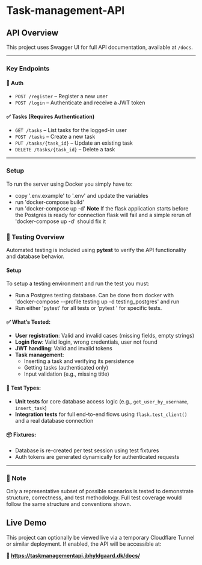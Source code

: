# Task-management-API
## API Overview

This project uses Swagger UI for full API documentation, available at `/docs`.

---

### Key Endpoints

#### 🔐 Auth
- `POST /register` – Register a new user
- `POST /login` – Authenticate and receive a JWT token

#### ✅ Tasks (Requires Authentication)
- `GET /tasks` – List tasks for the logged-in user
- `POST /tasks` – Create a new task
- `PUT /tasks/{task_id}` – Update an existing task
- `DELETE /tasks/{task_id}` – Delete a task

---
### Setup

To run the server using Docker you simply have to:
- copy '.env.example' to '.env' and update the variables
- run 'docker-compose build'
- run 'docker-compose up -d'
**Note** If the flask application starts before the Postgres is ready for connection flask will fail and a simple rerun of 'docker-compose up -d' should fix it 
  
### 🧪 Testing Overview

Automated testing is included using **pytest** to verify the API functionality and database behavior.

#### Setup
To setup a testing environment and run the test you must:
- Run a Postgres testing database. Can be done from docker with 'docker-compose --profile testing up -d testing_postgres' and run 
- Run either 'pytest' for all tests or 'pytest <filename>' for specific tests.

#### ✅ What’s Tested:
- **User registration**: Valid and invalid cases (missing fields, empty strings)
- **Login flow**: Valid login, wrong credentials, user not found
- **JWT handling**: Valid and invalid tokens
- **Task management**:
  - Inserting a task and verifying its persistence
  - Getting tasks (authenticated only)
  - Input validation (e.g., missing title)

#### 🧱 Test Types:
- **Unit tests** for core database access logic (e.g., `get_user_by_username`, `insert_task`)
- **Integration tests** for full end-to-end flows using `flask.test_client()` and a real database connection

#### 📦 Fixtures:
- Database is re-created per test session using test fixtures
- Auth tokens are generated dynamically for authenticated requests

---

### 📝 Note
Only a representative subset of possible scenarios is tested to demonstrate structure, correctness, and test methodology. Full test coverage would follow the same structure and conventions shown.

## Live Demo

This project can optionally be viewed live via a temporary Cloudflare Tunnel or similar deployment. If enabled, the API will be accessible at:

**🔗 https://taskmanagementapi.jbhyldgaard.dk/docs/**

